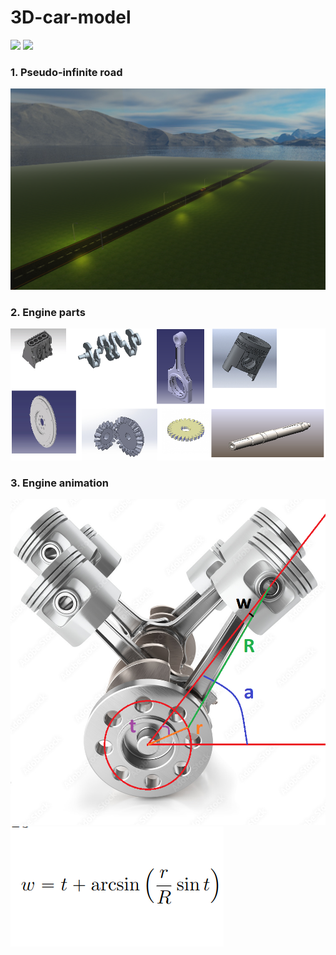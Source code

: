 # 3D-car-model
![](https://github.com/Nikita-Dudorov/3D-car-model/blob/main/illustrations/3D-car-model.gif)
![](https://github.com/Nikita-Dudorov/3D-car-model/blob/main/illustrations/3D-car-engine.gif)

### 1. Pseudo-infinite road 
![](https://github.com/Nikita-Dudorov/3D-car-model/blob/main/illustrations/route.png)

### 2. Engine parts
![](https://github.com/Nikita-Dudorov/3D-car-model/blob/main/illustrations/tranmission_parts.png)

### 3. Engine animation
![](https://github.com/Nikita-Dudorov/3D-car-model/blob/main/illustrations/angles.png)
![](https://github.com/Nikita-Dudorov/3D-car-model/blob/main/illustrations/angle_formula.png)


